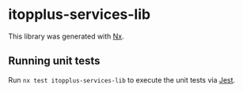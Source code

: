 # itopplus-services-lib

This library was generated with [Nx](https://nx.dev).

## Running unit tests

Run `nx test itopplus-services-lib` to execute the unit tests via [Jest](https://jestjs.io).
